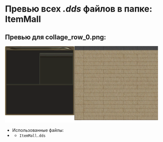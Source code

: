 # Превью всех ***.dds*** файлов в папке: ItemMall
## Превью для collage_row_0.png:
![collage_row_0.png](collage_row_0.png)
- Использованные файлы:
- - ``` ItemMall.dds ```
